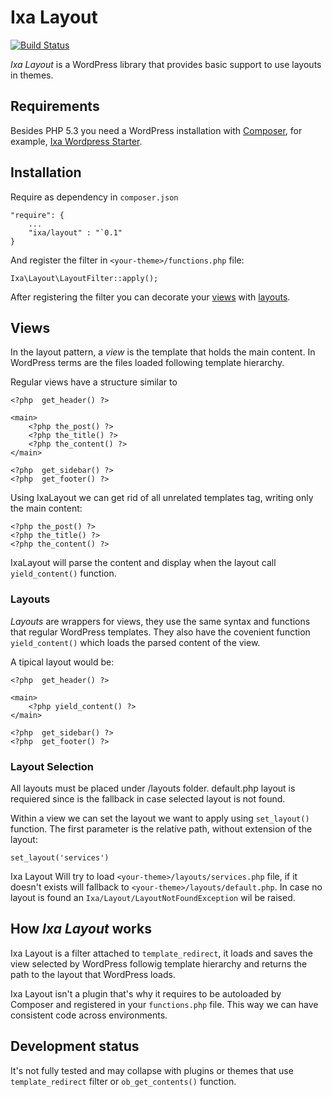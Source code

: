 # Ixa Layout

[![Build Status](https://travis-ci.org/cesarhdz/ixa-layout.png?branch=master)](https://travis-ci.org/cesarhdz/ixa-layout)

<dfn>Ixa Layout</dfn> is a WordPress library that provides basic support to use layouts in themes.

## Requirements

Besides PHP 5.3 you need a WordPress installation with [Composer], for example, [Ixa Wordpress Starter].

[composer]: http://getcomposer.org 
[Ixa Wordpress Starter]: http://github.com/cesarhdz/ixa-wordpress-starter

## Installation 
 
Require as dependency in `composer.json`

    "require": {
        ...
        "ixa/layout" : "`0.1"
    } 

And register the filter in `<your-theme>/functions.php` file:

    Ixa\Layout\LayoutFilter::apply();

After registering the filter you can decorate your [views](#views) with [layouts](#layouts).

## Views 

In the layout pattern, a <dfn>view</dfn> is the template that holds the main content. In WordPress terms are the files loaded following template hierarchy.

Regular views have a structure similar to

````
<?php  get_header() ?>

<main>
    <?php the_post() ?>
    <?php the_title() ?>
    <?php the_content() ?>
</main>

<?php  get_sidebar() ?>
<?php  get_footer() ?>
````

Using IxaLayout we can get rid of all unrelated templates tag, writing only the main content:

````
<?php the_post() ?>
<?php the_title() ?>
<?php the_content() ?>
````

IxaLayout will parse the content and display when the layout call `yield_content()` function.
 

### Layouts

<dfn>Layouts</dfn> are wrappers for views, they use the same syntax and functions that regular WordPress templates. They also have the covenient function  `yield_content()` which loads the parsed content of the view. 

A tipical layout would be:

````
<?php  get_header() ?>

<main>
    <?php yield_content() ?>
</main>

<?php  get_sidebar() ?>
<?php  get_footer() ?>
````

### Layout Selection

All layouts must be placed under <your-theme>/layouts folder. default.php layout is requiered since is the fallback in case selected layout is not found.

Within a view we can set the layout we want to apply using `set_layout()` function. The first parameter is the relative path, without extension of the layout:

    set_layout('services')

Ixa Layout Will try to load `<your-theme>/layouts/services.php` file, if it doesn't exists will fallback to  `<your-theme>/layouts/default.php`. In case no layout is found an `Ixa/Layout/LayoutNotFoundException` wil be raised.


## How _Ixa Layout_ works

Ixa Layout is a filter attached to `template_redirect`, it loads and saves the view selected by WordPress followig template hierarchy and returns the path to the layout that WordPress loads.

Ixa Layout isn't a plugin that's why it requires to be autoloaded by Composer and registered in your `functions.php` file. This way we can have consistent code across environments.
 

## Development status

It's not fully tested and may collapse with plugins or themes that use `template_redirect` filter or `ob_get_contents()` function.

